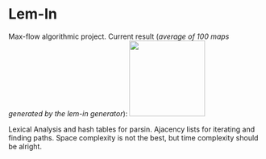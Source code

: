 # Lem-In
Max-flow algorithmic project.
Current result (*average of 100 maps generated by the lem-in generator*):
<img src="https://github.com/nikunicke/42/blob/master/fillit/resources/current_result.png?raw=true" width="150">

Lexical Analysis and hash tables for parsin. Ajacency lists for iterating and finding paths. Space complexity is not the best, but time complexity should be alright.